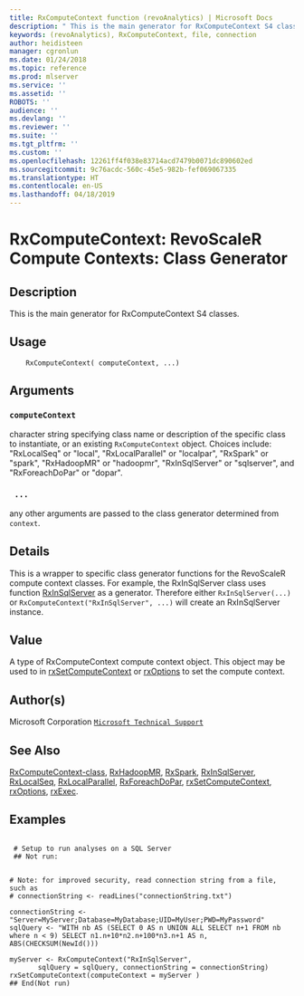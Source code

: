 ```yaml
---
title: RxComputeContext function (revoAnalytics) | Microsoft Docs
description: " This is the main generator for RxComputeContext S4 classes. "
keywords: (revoAnalytics), RxComputeContext, file, connection
author: heidisteen
manager: cgronlun
ms.date: 01/24/2018
ms.topic: reference
ms.prod: mlserver
ms.service: ''
ms.assetid: ''
ROBOTS: ''
audience: ''
ms.devlang: ''
ms.reviewer: ''
ms.suite: ''
ms.tgt_pltfrm: ''
ms.custom: ''
ms.openlocfilehash: 12261ff4f038e83714acd7479b0071dc890602ed
ms.sourcegitcommit: 9c76acdc-560c-45e5-982b-fef069067335
ms.translationtype: HT
ms.contentlocale: en-US
ms.lasthandoff: 04/18/2019
---
```

 # <a name="rxcomputecontext-revoscaler-compute-contexts-class-generator"></a>RxComputeContext: RevoScaleR Compute Contexts: Class Generator 
 ## <a name="description"></a>Description

This is the main generator for RxComputeContext S4 classes.


 ## <a name="usage"></a>Usage

```   
    RxComputeContext( computeContext, ...)

```

 ## <a name="arguments"></a>Arguments



 ### `computeContext`
 character string specifying class name or description of the specific  class to instantiate, or an existing `RxComputeContext` object.  Choices include: "RxLocalSeq" or "local", "RxLocalParallel" or "localpar", "RxSpark" or "spark",  "RxHadoopMR" or "hadoopmr", "RxInSqlServer" or "sqlserver", and "RxForeachDoPar" or "dopar". 


 ### ` ...`
 any other arguments are passed to the class generator determined from `context`. 



 ## <a name="details"></a>Details

This is a wrapper to specific class generator functions for the RevoScaleR compute context classes. For example, the RxInSqlServer class uses function [RxInSqlServer](RxInSqlServer.md) as a generator. Therefore either `RxInSqlServer(...)` or `RxComputeContext("RxInSqlServer", ...)` will create an RxInSqlServer instance.


 ## <a name="value"></a>Value

A type of RxComputeContext compute context object. This object may be used to in [rxSetComputeContext](rxSetComputeContext.md) or [rxOptions](rxOptions.md) to set the compute context.

 ## <a name="authors"></a>Author(s)
 Microsoft Corporation [`Microsoft Technical Support`](https://go.microsoft.com/fwlink/?LinkID=698556&clcid=0x409)


 ## <a name="see-also"></a>See Also

[RxComputeContext-class](RxComputeContext-class.md), [RxHadoopMR](RevoScaleR-deprecated.md), [RxSpark](RxSpark.md), [RxInSqlServer](RxInSqlServer.md), [RxLocalSeq](RxLocalSeq.md), [RxLocalParallel](RxLocalParallel.md), [RxForeachDoPar](RxForeachDoPar.md), [rxSetComputeContext](rxSetComputeContext.md), [rxOptions](rxOptions.md), [rxExec](rxExec.md).

 ## <a name="examples"></a>Examples

 ```

  # Setup to run analyses on a SQL Server
  ## Not run:


# Note: for improved security, read connection string from a file, such as
# connectionString <- readLines("connectionString.txt")

connectionString <- "Server=MyServer;Database=MyDatabase;UID=MyUser;PWD=MyPassword"
sqlQuery <- "WITH nb AS (SELECT 0 AS n UNION ALL SELECT n+1 FROM nb where n < 9) SELECT n1.n+10*n2.n+100*n3.n+1 AS n, ABS(CHECKSUM(NewId())) 

myServer <- RxComputeContext("RxInSqlServer",
        sqlQuery = sqlQuery, connectionString = connectionString)                 
rxSetComputeContext(computeContext = myServer )
 ## End(Not run) 
```



